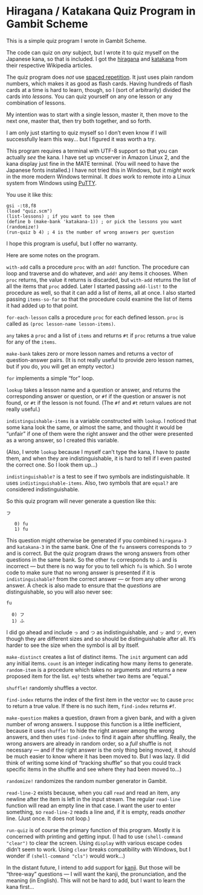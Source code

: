 # Hiragana / Katakana Quiz Program in Gambit Scheme

This is a simple quiz program I wrote in Gambit Scheme.

The code can quiz on *any* subject, but I wrote it to quiz myself on the Japanese kana, so that is included. I got
the [hiragana](https://en.wikipedia.org/wiki/Hiragana) and [katakana](https://en.wikipedia.org/wiki/Katakana) from
their respective Wikipedia articles.

The quiz program does *not* use [spaced repetition](https://en.wikipedia.org/wiki/Spaced_repetition). It just uses
plain random numbers, which makes it as good as flash cards. Having hundreds of flash cards at a time is hard to
learn, though, so I (sort of arbitrarily) divided the cards into *lessons.* You can quiz yourself on any one lesson or
any combination of lessons.

My intention was to start with a single lesson, master it, then move to the next one, master that, then try both
together, and so forth.

I am only just starting to quiz myself so I don&rsquo;t even know if I will successfully learn this way... but I
figured it was worth a try.

This program requires a terminal with UTF-8 support so that you can actually *see* the kana. I have set up vncserver
in Amazon Linux 2, and the kana display just fine in the MATE terminal. (You will need to have the Japanese fonts
installed.) I have not tried this in Windows, but it *might* work in the more modern Windows terminal. It *does* work
to remote into a Linux system from Windows using [PuTTY](https://www.chiark.greenend.org.uk/~sgtatham/putty/).

You use it like this:

```
gsi -:t8,f8
(load "quiz.scm")
(list-lessons) ; if you want to see them
(define b (make-bank 'katakana-1)) ; or pick the lessons you want
(randomize!)
(run-quiz b 4) ; 4 is the number of wrong answers per question
```

I hope this program is useful, but I offer no warranty.

Here are some notes on the program.

`with-add` calls a procedure `proc` with an `add!` function. The procedure can loop and traverse and do whatever, and
`add!` any items it chooses. When `proc` returns, the value it returns is discarded, but `with-add` returns the list
of all the items that `proc` added.  Later I started passing `add-list!` to the procedure as well, so that it can add
a list of items, all at once. I also started passing `items-so-far` so that the procedure could examine the list of
items it had added up to that point.

`for-each-lesson` calls a procedure `proc` for each defined lesson. `proc` is called as `(proc lesson-name
lesson-items)`.

`any` takes a `proc` and a list of `items` and returns `#t` if `proc` returns a true value for any of the `items`.

`make-bank` takes zero or more lesson names and returns a vector of question-answer pairs. (It is not really useful to
provide zero lesson names, but if you do, you will get an empty vector.)

`for` implements a simple &ldquo;for&rdquo; loop.

`lookup` takes a lesson name and a question or answer, and returns the corresponding answer or question, or `#f` if
the question or answer is not found, or `#t` if the lesson is not found. (The `#f` and `#t` return values are not
really useful.)

`indistinguishable-items` is a variable constructed with `lookup`. I noticed that some kana look the same, or almost
the same, and thought it would be &ldquo;unfair&rdquo; if one of them were the right answer and the other were
presented as a wrong answer, so I created this variable.

(Also, I wrote `lookup` because I myself can&rsquo;t type the kana, I have to paste them, and when they are
indistinguishable, it is hard to tell if I even pasted the correct one. So I look them up...)

`indistinguishable?` is a test to see if two symbols are indistinguishable. It uses `indistinguishable-items`. Also,
two symbols that are `equal?` are considered indistinguishable.

So this quiz program will never generate a question like this:

```
フ

   0) fu
   1) fu
```

This question might otherwise be generated if you combined `hiragana-3` and `katakana-3` in the same bank. One of the
`fu` answers corresponds to `フ` and is correct. But the quiz program draws the wrong answers from other questions in
the same bank. So the other `fu` corresponds to `ふ` and is incorrect &mdash; but there is no way for you to tell
which `fu` is which. So I wrote code to make sure that no wrong answer is presented if it is `indistinguishable?` from
the correct answer &mdash; or from any other wrong answer.  A check is also made to ensure that the *questions* are
distinguishable, so you will also never see:

```
fu

  0) フ
  1) ふ
```

I did go ahead and include `っ` and `つ` as indistinguishable, and `ッ` and `ツ`, even though they are different sizes
and so should be distinguishable after all. It&rsquo;s harder to see the size when the symbol is all by itself.

`make-distinct` creates a list of distinct items. The `init` argument can add any initial items.  `count` is an
integer indicating how many items to generate. `random-item` is a procedure which takes no arguments and returns a new
proposed item for the list. `eq?` tests whether two items are &ldquo;equal.&rdquo;

`shuffle!` randomly shuffles a vector.

`find-index` returns the index of the first item in the vector `vec` to cause `proc` to return a true value. If there
is no such item, `find-index` returns `#f`.

`make-question` makes a question, drawn from a given bank, and with a given number of wrong answers. I suppose this
function is a little inefficient, because it uses `shuffle!` to hide the right answer among the wrong answers, and
then uses `find-index` to find it again after shuffling. Really, the wrong answers are already in random order, so a
*full* shuffle is not necessary &mdash; and if the right answer is the only thing being moved, it should be much
easier to know where it has been moved to. But I was lazy. (I did think of writing some kind of &ldquo;tracking
shuffle&rdquo; so that you could track specific items in the shuffle and see where they had been moved to...)

`randomize!` randomizes the random number generator in Gambit.

`read-line-2` exists because, when you call `read` and read an item, any newline after the item is left in the input
stream. The regular `read-line` function will read an empty line in that case. I want the user to enter something, so
`read-line-2` reads a line and, if it is empty, reads *another* line. (Just once. It does not loop.)

`run-quiz` is of course the primary function of this program. Mostly it is concerned with printing and getting input.
(I had to use `(shell-command "clear")` to clear the screen. Using `display` with various escape codes didn&rsquo;t
seem to work. Using `clear` breaks compatibility with Windows, but I wonder if `(shell-command "cls")` would work...)

In the distant future, I intend to add support for [kanji](https://en.wikipedia.org/wiki/Kanji). But those will be
&ldquo;three-way&rdquo; questions &mdash; I will want the kanji, the pronunciation, and the meaning (in English).
This will not be hard to add, but I want to learn the kana first...
